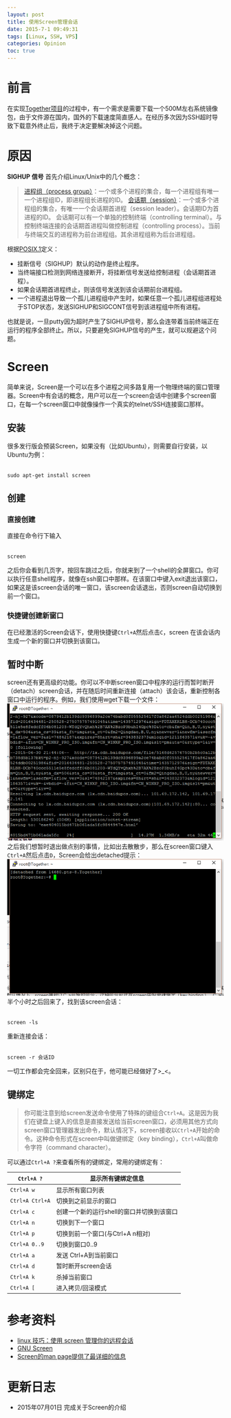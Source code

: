```yaml
---
layout: post
title: 使用Screen管理会话
date: 2015-7-1 09:49:31
tags: [Linux, SSH, VPS]
categories: Opinion
toc: true
---
```

# 前言
在实现[Together项目](http://xuanwo.org/2015/06/30/together-project/)的过程中，有一个需求是需要下载一个500M左右系统镜像包，由于文件源在国内，国外的下载速度简直感人。在经历多次因为SSH超时导致下载意外终止后，我终于决定要解决掉这个问题。

<!-- more -->

# 原因
**SIGHUP 信号**
首先介绍Linux/Unix中的几个概念：
> [进程组（process group）]()：一个或多个进程的集合，每一个进程组有唯一一个进程组ID，即进程组长进程的ID。
> [会话期（session）]()：一个或多个进程组的集合，有唯一一个会话期首进程（session leader）。会话期ID为首进程的ID。
> 会话期可以有一个单独的控制终端（controlling terminal）。与控制终端连接的会话期首进程叫做控制进程（controlling process）。当前与终端交互的进程称为前台进程组。其余进程组称为后台进程组。

根据[POSIX.1](https://zh.wikipedia.org/wiki/POSIX)定义：
- 挂断信号（SIGHUP）默认的动作是终止程序。
- 当终端接口检测到网络连接断开，将挂断信号发送给控制进程（会话期首进程）。
- 如果会话期首进程终止，则该信号发送到该会话期前台进程组。
- 一个进程退出导致一个孤儿进程组中产生时，如果任意一个孤儿进程组进程处于STOP状态，发送SIGHUP和SIGCONT信号到该进程组中所有进程。

也就是说，一旦putty因为超时产生了SIGHUP信号，那么会连带着当前终端正在运行的程序全部终止。所以，只要避免SIGHUP信号的产生，就可以规避这个问题。

# Screen
简单来说，Screen是一个可以在多个进程之间多路复用一个物理终端的窗口管理器。Screen中有会话的概念，用户可以在一个screen会话中创建多个screen窗口，在每一个screen窗口中就像操作一个真实的telnet/SSH连接窗口那样。
## 安装
很多发行版会预装Screen，如果没有（比如Ubuntu），则需要自行安装，以Ubuntu为例：

```

sudo apt-get install screen

```


## 创建
### 直接创建
直接在命令行下输入

```

screen

```

之后你会看到几页字，按回车跳过之后，你就来到了一个shell的全屏窗口。你可以执行任意shell程序，就像在ssh窗口中那样。在该窗口中键入exit退出该窗口，如果这是该screen会话的唯一窗口，该screen会话退出，否则screen自动切换到前一个窗口。
### 快捷键创建新窗口
在已经激活的Screen会话下，使用快捷键`Ctrl+A`然后点击`C`，screen 在该会话内生成一个新的窗口并切换到该窗口。

## 暂时中断
screen还有更高级的功能。你可以不中断screen窗口中程序的运行而暂时断开（detach）screen会话，并在随后时间重新连接（attach）该会话，重新控制各窗口中运行的程序。例如，我们使用wget下载一个文件：
![SSH超时样例](/imgs/learn/ssh-time-out.png)
之后我们想暂时退出做点别的事情，比如出去散散步，那么在screen窗口键入`Ctrl+A`然后点击`D`，Screen会给出detached提示：
![Screen Detached](/imgs/learn/screen-detached.png)
半个小时之后回来了，找到该screen会话：

```

screen -ls

```

重新连接会话：

```

screen -r 会话ID

```

一切工作都会完全回来，区别只在于，他可能已经做好了>_<。

## 键绑定
> 你可能注意到给screen发送命令使用了特殊的键组合`Ctrl+A`。这是因为我们在键盘上键入的信息是直接发送给当前screen窗口，必须用其他方式向screen窗口管理器发出命令，默认情况下，screen接收以`Ctrl+A`开始的命令。这种命令形式在screen中叫做键绑定（key binding），`Ctrl+A`叫做命令字符（command character）。

可以通过`Ctrl+A ?`来查看所有的键绑定，常用的键绑定有：

`Ctrl+A ?` | 显示所有键绑定信息
--- | ---
`Ctrl+A w`  | 显示所有窗口列表
`Ctrl+A Ctrl+A` |切换到之前显示的窗口
`Ctrl+A c` |  创建一个新的运行shell的窗口并切换到该窗口
`Ctrl+A n`  | 切换到下一个窗口
`Ctrl+A p`  | 切换到前一个窗口(与Ctrl+A n相对)
`Ctrl+A 0..9`   | 切换到窗口0..9
`Ctrl+A a`  | 发送 Ctrl+A到当前窗口
`Ctrl+A d`  | 暂时断开screen会话
`Ctrl+A k`  | 杀掉当前窗口
`Ctrl+A [`  | 进入拷贝/回滚模式


# 参考资料
- [linux 技巧：使用 screen 管理你的远程会话](http://www.ibm.com/developerworks/cn/linux/l-cn-screen/index.html)
- [GNU Screen](http://www.gnu.org/software/screen/)
- [Screen的man page提供了最详细的信息](http://www.slac.stanford.edu/comp/unix/package/epics/extensions/iocConsole/screen.1.html)


# 更新日志
- 2015年07月01日 完成关于Screen的介绍
